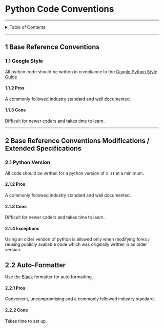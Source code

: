 # Python Code Conventions

---

<details markdown="1">
  <summary>Table of Contents</summary>

- [1 Base Reference Conventions](#1-base-reference-conventions)
    - [1.1 Google Style](#11-google-style)
        - [1.1.2 Pros](#112-pros)
        - [1.1.3 Cons](#113-cons)
- [2 Base Reference Conventions Modifications / Extended Specifications](#2-base-reference-conventions-modifications--extended-specifications)
    - [2.1 Python Version](#21-python-version)
        - [2.1.2 Pros](#212-pros)
        - [2.1.3 Cons](#213-cons)
        - [2.1.4 Exceptions](#214-exceptions)
    - [2.2 Auto-Formatter](#22-auto-formatter)
        - [2.2.1 Pros](#221-pros)
        - [2.2.2 Cons](#222-cons)

</details>

---

## 1 Base Reference Conventions

### 1.1 Google Style

All python code should be written in compliance to
the [Google Python Style Guide](https://google.github.io/styleguide/pyguide.html)

#### 1.1.2 Pros

A commonly followed industry standard and well documented.

#### 1.1.3 Cons

Difficult for newer coders and takes time to learn.

---

## 2 Base Reference Conventions Modifications / Extended Specifications

### 2.1 Python Version

All code should be written for a python version of `3.11` at a minimum.

#### 2.1.2 Pros

A commonly followed industry standard and well documented.

#### 2.1.3 Cons

Difficult for newer coders and takes time to learn.

#### 2.1.4 Exceptions

Using an older version of python is allowed only when modifying forks / reusing
publicly available code which was originally written in an older version.

## 2.2 Auto-Formatter

Use the [Black](https://github.com/psf/black) formatter for auto formatting.

#### 2.2.1 Pros

Convenient, uncompromising and a commonly followed industry standard.

#### 2.2.2 Cons

Takes time to set up.
